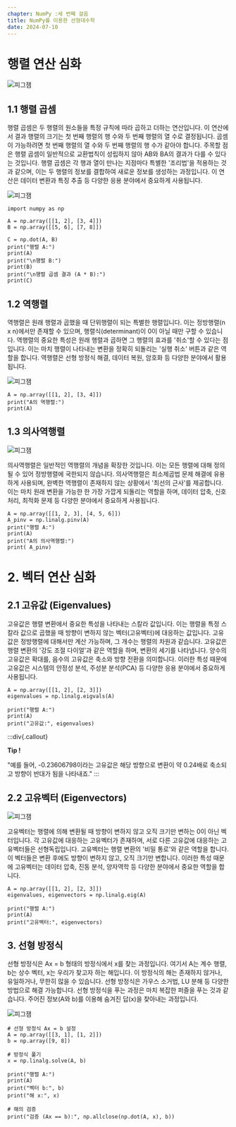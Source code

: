 ```yaml
---
chapter: NumPy :세 번째 걸음
title: NumPy를 이용한 선형대수학
date: 2024-07-10
---
```

# 행렬 연산 심화
![피그잼](/images/essentials-numpy-pandas/chapter01/행렬.png )

## 1.1 행렬 곱셈
행렬 곱셈은 두 행렬의 원소들을 특정 규칙에 따라 곱하고 더하는 연산입니다. 이 연산에서 결과 행렬의 크기는 첫 번째 행렬의 행 수와 두 번째 행렬의 열 수로 결정됩니다. 곱셈이 가능하려면 첫 번째 행렬의 열 수와 두 번째 행렬의 행 수가 같아야 합니다. 주목할 점은 행렬 곱셈이 일반적으로 교환법칙이 성립하지 않아 AB와 BA의 결과가 다를 수 있다는 것입니다. 행렬 곱셈은 각 행과 열이 만나는 지점마다 특별한 '조리법'을 적용하는 것과 같으며, 이는 두 행렬의 정보를 결합하여 새로운 정보를 생성하는 과정입니다. 이 연산은 데이터 변환과 특징 추출 등 다양한 응용 분야에서 중요하게 사용됩니다.

![피그잼](/images/essentials-numpy-pandas/chapter01/행렬의곱.png )

```python-exec
import numpy as np

A = np.array([[1, 2], [3, 4]])
B = np.array([[5, 6], [7, 8]])

C = np.dot(A, B)
print("행렬 A:")
print(A)
print("\n행렬 B:")
print(B)
print("\n행렬 곱셈 결과 (A * B):")
print(C)
```

## 1.2 역행렬
역행렬은 원래 행렬과 곱했을 때 단위행렬이 되는 특별한 행렬입니다. 이는 정방행렬(n x n)에서만 존재할 수 있으며, 행렬식(determinant)이 0이 아닐 때만 구할 수 있습니다. 역행렬의 중요한 특성은 원래 행렬과 곱하면 그 행렬의 효과를 '취소'할 수 있다는 점입니다. 이는 마치 행렬이 나타내는 변환을 정확히 되돌리는 '실행 취소' 버튼과 같은 역할을 합니다. 역행렬은 선형 방정식 해결, 데이터 복원, 암호화 등 다양한 분야에서 활용됩니다.

![피그잼](/images/essentials-numpy-pandas/chapter01/역행렬.png )

```python-exec
A = np.array([[1, 2], [3, 4]])
print("A의 역행렬:")
print(A)
```

## 1.3 의사역행렬
![피그잼](/images/essentials-numpy-pandas/chapter01/의사역행렬.png )

의사역행렬은 일반적인 역행렬의 개념을 확장한 것입니다. 이는 모든 행렬에 대해 정의될 수 있어 정방행렬에 국한되지 않습니다. 의사역행렬은 최소제곱법 문제 해결에 유용하게 사용되며, 완벽한 역행렬이 존재하지 않는 상황에서 '최선의 근사'를 제공합니다. 이는 마치 원래 변환을 가능한 한 가장 가깝게 되돌리는 역할을 하며, 데이터 압축, 신호 처리, 최적화 문제 등 다양한 분야에서 중요하게 사용됩니다.

```python-exec
A = np.array([[1, 2, 3], [4, 5, 6]])
A_pinv = np.linalg.pinv(A)
print("행렬 A:")
print(A)
print("A의 의사역행렬:")
print( A_pinv)
```
# 2. 벡터 연산 심화

## 2.1 고유값 (Eigenvalues)

고유값은 행렬 변환에서 중요한 특성을 나타내는 스칼라 값입니다. 이는 행렬을 특정 스칼라 값으로 곱했을 때 방향이 변하지 않는 벡터(고유벡터)에 대응하는 값입니다. 고유값은 정방행렬에 대해서만 계산 가능하며, 그 개수는 행렬의 차원과 같습니다. 고유값은 행렬 변환의 '강도 조절 다이얼'과 같은 역할을 하며, 변환의 세기를 나타냅니다. 양수의 고유값은 확대를, 음수의 고유값은 축소와 방향 전환을 의미합니다. 이러한 특성 때문에 고유값은 시스템의 안정성 분석, 주성분 분석(PCA) 등 다양한 응용 분야에서 중요하게 사용됩니다.

```python-exec
A = np.array([[1, 2], [2, 3]])
eigenvalues = np.linalg.eigvals(A)

print("행렬 A:")
print(A)
print("고유값:", eigenvalues)
```
:::div{.callout}

**Tip !**

"예를 들어, -0.23606798이라는 고유값은 해당 방향으로 변환이 약 0.24배로 축소되고 방향이 반대가 됨을 나타내죠."
:::

## 2.2 고유벡터 (Eigenvectors)

![피그잼](/images/essentials-numpy-pandas/chapter01/고유벡터.png )

고유벡터는 행렬에 의해 변환될 때 방향이 변하지 않고 오직 크기만 변하는 0이 아닌 벡터입니다. 각 고유값에 대응하는 고유벡터가 존재하며, 서로 다른 고유값에 대응하는 고유벡터들은 선형독립입니다. 고유벡터는 행렬 변환의 '비밀 통로'와 같은 역할을 합니다. 이 벡터들은 변환 후에도 방향이 변하지 않고, 오직 크기만 변합니다. 이러한 특성 때문에 고유벡터는 데이터 압축, 진동 분석, 양자역학 등 다양한 분야에서 중요한 역할을 합니다.

```python-exec
A = np.array([[1, 2], [2, 3]])
eigenvalues, eigenvectors = np.linalg.eig(A)

print("행렬 A:")
print(A)
print("고유벡터:", eigenvectors)
```

## 3. 선형 방정식

선형 방정식은 Ax = b 형태의 방정식에서 x를 찾는 과정입니다. 여기서 A는 계수 행렬, b는 상수 벡터, x는 우리가 찾고자 하는 해입니다. 이 방정식의 해는 존재하지 않거나, 유일하거나, 무한히 많을 수 있습니다. 선형 방정식은 가우스 소거법, LU 분해 등 다양한 방법으로 해결 가능합니다. 선형 방정식을 푸는 과정은 마치 복잡한 퍼즐을 푸는 것과 같습니다. 주어진 정보(A와 b)를 이용해 숨겨진 답(x)을 찾아내는 과정입니다.

![피그잼](/images/essentials-numpy-pandas/chapter01/선형방정식.png )

```python-exec
# 선형 방정식 Ax = b 설정
A = np.array([[3, 1], [1, 2]])
b = np.array([9, 8])

# 방정식 풀기
x = np.linalg.solve(A, b)

print("행렬 A:")
print(A)
print("벡터 b:", b)
print("해 x:", x)

# 해의 검증
print("검증 (Ax == b):", np.allclose(np.dot(A, x), b))
```